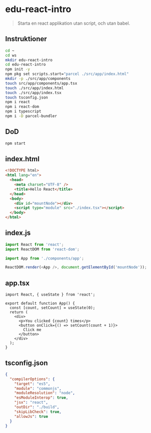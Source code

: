 # edu-react-intro

> Starta en react applikation utan script, och utan babel.

## Instruktioner

```bash
cd ~
cd ws
mkdir edu-react-intro
cd edu-react-intro
npm init -y
npm pkg set scripts.start="parcel ./src/app/index.html"
mkdir -p ./src/app/components
touch src/app/components/app.tsx
touch ./src/app/index.html
touch ./src/app/index.tsx
touch tsconfig.json
npm i react 
npm i react-dom 
npm i typescript 
npm i -D parcel-bundler
```

## DoD

```bash
npm start
```

## index.html

```html
<!DOCTYPE html>
<html lang="en">
  <head>
    <meta charset="UTF-8" />
    <title>Hello React</title>
  </head>
  <body>
    <div id="mountNode"></div>
    <script type="module" src="./index.tsx"></script>
  </body>
</html>
```


## index.js

```js
import React from 'react';
import ReactDOM from 'react-dom';

import App from './components/app';

ReactDOM.render(<App />, document.getElementById('mountNode'));
```

## app.tsx

```tsx
import React, { useState } from 'react';

export default function App() {
  const [count, setCount] = useState(0);
  return (
    <div>
      <p>You clicked {count} times</p>
      <button onClick={() => setCount(count + 1)}>
        Click me
      </button>
    </div>
  );
}
```

## tsconfig.json

```json
{
  "compilerOptions": {
    "target": "es5",
    "module": "commonjs",
    "moduleResolution": "node",
    "esModuleInterop": true,
    "jsx": "react",
    "outDir": "./build",
    "skipLibCheck": true,
    "allowJs": true
  }
}
```
